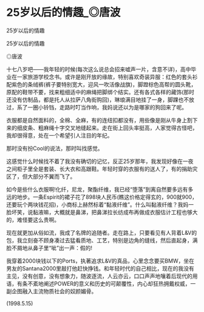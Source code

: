 # 25岁以后的情趣_◎唐波

25岁以后的情趣

25岁以后的情趣

◎唐波

十七八岁吧——我年轻的时候(每次这么说总会招来嘘声一片，含意不详)，高中毕业在一家旅游学校念书。或许是刚开放的缘故，特别喜欢奇装异服：红色的套头衫配紫色的条绒裤(裤子要特别宽大，迎风一吹活像战旗)，脚蹬棕色高帮的圆头靴，原配的鞋带不要，找来粗细适中的麻绳把脚绑个结实。还有各式各样的藏饰(那时还没有仿制品，都是托人从拉萨八角街购回)，琳琅满目地挂了一身，脚踝也不放过，系了一圈小铃铛，走路时叮当作响，我妈说还以为是哪家的狗回来了呢。

衣服都是自然面料的，全棉、全麻，有的连纽扣都没有，用些像是刚从牛身上割下来的细皮条、粗麻绳十字交叉地缝起来。走在街上回头率挺高，人家觉得古怪吧，我却很得意，处在一个希望引人注目的年纪。

那时没有扮Cool的说法，那时叫找感觉。

这感觉什么时候找不着了我没有确切的记忆，反正25岁那年，我发现好像在一夜之间柜子里全是套装、长大衣和高跟鞋。年轻时穿的衣服有的送人了，有的捐助灾区了，但大部分不翼而飞了。

如今是些什么衣服啊!化纤，尼龙，聚酯纤维，我已经“堕落”到离自然要多远有多远的地步。一条Espirit的裙子花了898块人民币(瞧这价格定得玄的，900就900，还要玩个两块钱花招)，小商标上赫然标着“黏液纤维”。什么叫黏液纤维？我妈一脸坏笑，说黏液嘛，大概就是鼻涕，把鼻涕拉长纺成布再做成衣服估计工程也够大的，难怪要这么贵啊。

现在就更加从俗如流，我成了名牌的追随者。走在路上，只要看见有人背着L&V的包，我立刻奋不顾身凑过去猛看质地、工艺，特别是边角的缝线，然后直起身，满脸不屑地从鼻子里“呲”出一声：假的!

我穿着2000块钱以下的Ports，执著追求L&V的真品，心里念念要买BMW，坐在男友的Santana2000里敲打他赶快挣钱。和年轻时代的自己相比，现在的我没有主见，没有创意，没有想象力，随波逐流，人云亦云，口口声声地嚷着后现代的用语，有条不紊地阐述POWER的意义和历史的可颠覆性，内心却狂热拥戴权威，一副企图融入主流物质社会的奴颜媚骨。

(1998.5.15)